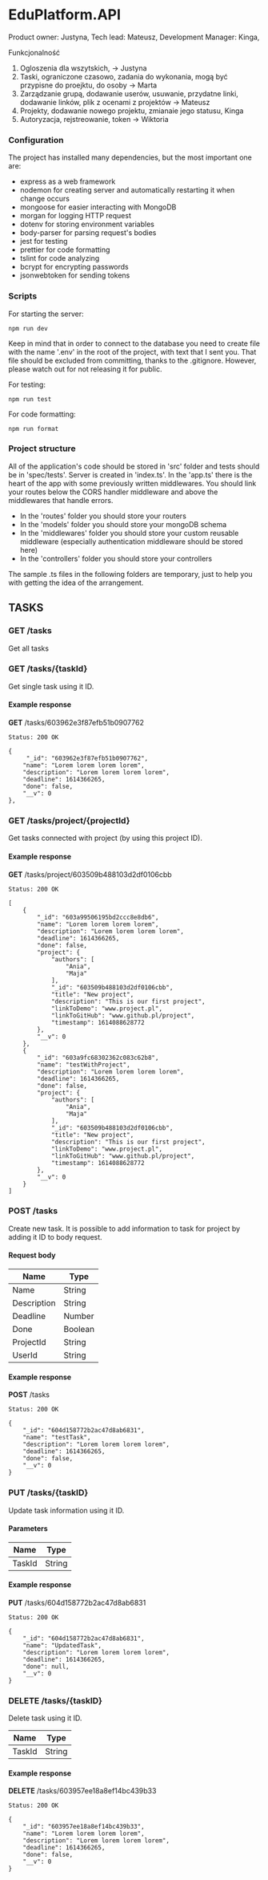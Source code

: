 # EduPlatform.API
Product owner: Justyna,
Tech lead: Mateusz,
Development Manager: Kinga,

Funkcjonalność
1. Ogloszenia dla wszytskich, -> Justyna
2. Taski, ograniczone czasowo, zadania do wykonania, mogą być przypisne do proejktu, do osoby -> Marta
3. Zarządzanie grupą, dodawanie userów, usuwanie, przydatne linki, dodawanie linków, plik z ocenami z projektów -> Mateusz
4. Projekty, dodawanie nowego projektu, zmianaie jego statusu, Kinga
5. Autoryzacja, rejstreowanie, token -> Wiktoria

### Configuration
The project has installed many dependencies, but the most important one are: 

 - express as a web framework
 - nodemon for creating server and automatically restarting it when change occurs
 - mongoose for easier interacting with MongoDB
 - morgan for logging HTTP request
 - dotenv for storing environment variables
 - body-parser for parsing request's bodies
 - jest for testing
 - prettier for code formatting
 - tslint for code analyzing
 - bcrypt for encrypting passwords
 - jsonwebtoken for sending tokens

### Scripts
For starting the server:
```
npm run dev
```
Keep in mind that in order to connect to the database you need to create file with the name '.env' in the root of the project, with text that I sent you. That file should be excluded from committing, thanks to the .gitignore. However, please watch out for not releasing it for public.

For testing:
```
npm run test
```
For code formatting:
```
npm run format
```

### Project structure
All of the application's code should be stored in 'src' folder and tests should be in 'spec/tests'. Server is created in 'index.ts'. In the 'app.ts' there is the heart of the app with some previously written middlewares. You should link your routes below the CORS handler middleware and above the middlewares that handle errors. 
 - In the 'routes' folder you should store your routers
 - In the 'models' folder you should store your mongoDB schema
 - In the 'middlewares' folder you should store your custom reusable middleware (especially authentication middleware should be stored here)
 - In the 'controllers' folder you should store your controllers
 
The sample .ts files in the following folders are temporary, just to help you with getting the idea of the arrangement.


## TASKS

### GET /tasks
Get all tasks

### GET /tasks/{taskId}
Get single task using it ID.

#### Example response
**GET** /tasks/603962e3f87efb51b0907762

```
Status: 200 OK

{
     "_id": "603962e3f87efb51b0907762",
    "name": "Lorem lorem lorem lorem",
    "description": "Lorem lorem lorem lorem",
    "deadline": 1614366265,
    "done": false,
    "__v": 0
},
```

### GET /tasks/project/{projectId}
Get tasks connected with project (by using this project ID).

#### Example response
**GET** /tasks/project/603509b488103d2df0106cbb

```
Status: 200 OK

[
    {
        "_id": "603a99506195bd2ccc8e8db6",
        "name": "Lorem lorem lorem lorem",
        "description": "Lorem lorem lorem lorem",
        "deadline": 1614366265,
        "done": false,
        "project": {
            "authors": [
                "Ania",
                "Maja"
            ],
            "_id": "603509b488103d2df0106cbb",
            "title": "New project",
            "description": "This is our first project",
            "linkToDemo": "www.project.pl",
            "linkToGitHub": "www.github.pl/project",
            "timestamp": 1614088628772
        },
        "__v": 0
    },
    {
        "_id": "603a9fc68302362c083c62b8",
        "name": "testWithProject",
        "description": "Lorem lorem lorem lorem",
        "deadline": 1614366265,
        "done": false,
        "project": {
            "authors": [
                "Ania",
                "Maja"
            ],
            "_id": "603509b488103d2df0106cbb",
            "title": "New project",
            "description": "This is our first project",
            "linkToDemo": "www.project.pl",
            "linkToGitHub": "www.github.pl/project",
            "timestamp": 1614088628772
        },
        "__v": 0
    }
]
```

### POST /tasks
Create new task. It is possible to add information to task for project by adding it ID to body request.

#### Request body

| Name           | Type          |
| -------------- | ------------- |
| Name           | String        |
| Description    | String        |
| Deadline       | Number        |
| Done           | Boolean       |
| ProjectId      | String        |
| UserId         | String        |

#### Example response 
**POST** /tasks

```
Status: 200 OK

{
    "_id": "604d158772b2ac47d8ab6831",
    "name": "testTask",
    "description": "Lorem lorem lorem lorem",
    "deadline": 1614366265,
    "done": false,
    "__v": 0
}
```

### PUT /tasks/{taskID}
Update task information using it ID.

#### Parameters

| Name   | Type   |
| ------ | ------ |
| TaskId | String |

#### Example response
**PUT** /tasks/604d158772b2ac47d8ab6831

```
Status: 200 OK

{
    "_id": "604d158772b2ac47d8ab6831",
    "name": "UpdatedTask",
    "description": "Lorem lorem lorem lorem",
    "deadline": 1614366265,
    "done": null,
    "__v": 0
}
```

### DELETE /tasks/{taskID}
Delete task using it ID.

| Name   | Type   |
| ------ | ------ |
| TaskId | String |

#### Example response 
**DELETE** /tasks/603957ee18a8ef14bc439b33

```
Status: 200 OK

{
    "_id": "603957ee18a8ef14bc439b33",
    "name": "Lorem lorem lorem lorem",
    "description": "Lorem lorem lorem lorem",
    "deadline": 1614366265,
    "done": false,
    "__v": 0
}
```